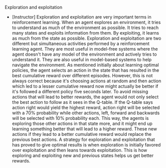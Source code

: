 Exploration and exploitation
- [Instructor] Exploration and exploitation are very important terms in reinforcement learning. When an agent explores an environment, it tries to understand as much of the environment as possible. It tries to reach many states and exploits information from them. By exploiting, it learns as much from the state as possible. Exploration and exploitation are two different but simultaneous activities performed by a reinforcement learning agent. They are most useful in model-free systems where the agent doesn't have any model of the environment and actively tries to understand it. They are also useful in model-based systems to help navigate the environment. As mentioned initially about learning optimal policies, the agent selects an action in the state that has resulted in the best cumulative reward over different episodes. However, this is not always correct because it's choosing actions at random and then action which led to a lesser cumulative reward now might actually be better if it's followed a different policy five seconds later. To avoid missing actions that will lead to better rewards, the agent would not only select the best action to follow as it sees in the Q-table. If the Q-table says action right would yield the highest reward, action right will be selected with a 70% probability while other actions, left, forward and backwards will be selected with 10% probability each. This way, the agents is exploring those other actions in that state more, and it might end up learning something better that will lead to a higher reward. These new actions if they lead to a better cumulative reward would replace the previous best actions. A strategy for exploration and exploitation that has proved to give optimal results is when exploration is initially favored over exploitation and then leans towards exploitation. This is how exploring and exploiting new and previous states helps us get better rewards.